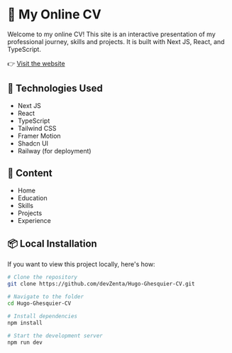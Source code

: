 # 💼 My Online CV

Welcome to my online CV! This site is an interactive presentation of my professional journey, skills and projects. It is built with Next JS, React, and TypeScript.

👉 [Visit the website](https://hugo-ghesquier-cv.up.railway.app/)

## 🚀 Technologies Used

- Next JS
- React
- TypeScript
- Tailwind CSS
- Framer Motion
- Shadcn UI
- Railway (for deployment)

## 📄 Content

- Home
- Education
- Skills
- Projects
- Experience

## 📦 Local Installation

If you want to view this project locally, here's how:

```bash
# Clone the repository
git clone https://github.com/devZenta/Hugo-Ghesquier-CV.git

# Navigate to the folder
cd Hugo-Ghesquier-CV

# Install dependencies
npm install

# Start the development server
npm run dev

